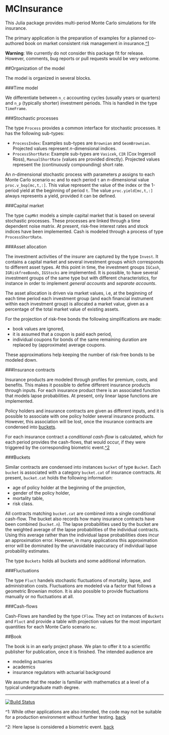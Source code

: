 # MCInsurance

This Julia package provides multi-period Monte Carlo simulations for life insurance.

The primary application is the preparation of examples for a planned co-authored book on market consistent risk management in insurance.<a name="f1back"></a>[^1](#f1)

__Warning__:  We currently do not consider this package fit for release.  However, comments, bug reports or pull requests would be very welcome.

##Organization of the model

The model is organized in several blocks.

###Time model

We differentiate between `n_c` accounting cycles (usually years or quarters) and `n_p` (typically shorter) investment periods. This is handled in the type  `TimeFrame`.

###Stochastic processes

The type `Process` provides a common interface for stochastic processes. It has the following sub-types:

* `ProcessIndex`: Examples sub-types are `Brownian` and `GeomBrownian`. Projected values represent _n_-dimensional indices.
* `ProcessShortRate`:  Example sub-types are `Vasicek`, `CIR` (Cox Ingersoll Ross), `ManualShortRate` (values are provided directly). Projected values represent the (continuously compounding) short rate.

An _n_-dimensional stochastic process with parameters _p_  assigns to each Monte Carlo scenario `mc` and to each period `t`  an _n_-dimensional value `proc.v_bop[mc,t,:]`. This value represent the value of the index or the 1-period yield at the beginning of period `t`. The value  `proc.yield[mc,t,:]` always represents a yield, provided it can be defined.

###Capital market

The type `CapMkt` models a simple capital market that is based on several stochastic processes. These processes are linked through a time dependent  noise matrix. At present, risk-free interest rates and stock indices have been implemented. Cash is modeled through a process of type `ProcessShortRate`.

###Asset allocation

The investment activities of the insurer are captured by the type `Invest`.  It contains a capital market and several investment groups  which corresponds to different asset types.  At this point in time, the investment groups `IGCash`, `IGRiskfreeBonds`, `IGStocks` are implemented.  It is possible, to have several investment groups of the same type but with different characteristics, for instance in order to implement _general accounts_ and _separate accounts_.

The asset allocation is driven via market values, i.e, at the beginning of each time period   each investment group (and each financial instrument within each investment group) is allocated a market value, given as a percentage of the total market value of  existing assets.

For the projection of risk-free bonds the following simplifications are made:

* book values are ignored,
* it is assumed that a coupon is paid each period,
*  individual coupons for bonds of the same remaining duration are replaced by (approximate) average coupons.

These approximations help keeping the number of risk-free bonds to be modeled down.

###Insurance contracts

Insurance products are modeled through profiles for premium, costs, and benefits. This makes it possible to define different insurance products through inputs.  For each insurance product there is an associated  function that models lapse probabilities.  At present, only linear lapse functions are implemented.

Policy holders and insurance contracts are given as different inputs, and it is possible to associate with one policy holder several insurance products.  However, this association will be lost, once the insurance contracts are condensed into [buckets](#buckets).

For each insurance contract a _conditional cash-flow_ is calculated, which for each period provides the cash-flows, that would occur, if they were triggered by the corresponding biometric event.<a name="f2back"></a>[^2](#f2)

<a name="buckets"></a>
###Buckets

Similar contracts are condensed into instances `bucket` of type `Bucket`. Each `bucket` is associated with a category `bucket.cat` of insurance conrtracts. At present, `bucket.cat` holds the following information:

* age of policy holder at the beginning of the projection,
* gender of the policy holder,
* mortality table,
* risk class.

All  contracts matching `bucket.cat` are combined into a single conditional cash-flow.  The bucket also records how many insurance contracts have been combined (`bucket.n`). The lapse probabilities used by the  bucket are the weighted average of the lapse probabilities of the individual contracts.  Using this average rather than the individual lapse probabilities does incur an approximation error.  However, in many applications this approximation error  will be dominated by the unavoidable inaccuracy of individual lapse probability estimates.

The type `Buckets` holds all buckets and some additional information.

###Fluctuations

The type `Fluct` handels stochastic fluctuations of mortality, lapse, and administration costs.  Fluctuations are modeled via a factor that follows a geometric Brownian motion.  It is also possible to provide fluctuations manually or no fluctuations at all.

###Cash-flows

Cash-Flows are handled by the type `CFlow`.  They act on instances of `Buckets` and `Fluct` and provide a table with projection values for the most important quantities for each Monte Carlo scenario `mc`.

##Book

The book is in an early project phase.  We plan to offer it to a scientific publisher for publication, once it is finished.  The intended audience are

* modeling actuaries
* academics
* insurance regulators with actuarial background

We assume that the reader is familiar with mathematics at a level of a typical undergraduate math degree.

-------------------------------------------------------------------------------

[![Build Status](https://travis-ci.org/mkriele/MCInsurance.jl.png)](https://travis-ci.org/mkriele/MCInsurance.jl)

<a name="f1"></a>^1:  While other applications are also intended,  the code may not be suitable for a production environment without further testing. [back](#f1back)

<a name="f2"></a>^2: Here lapse is considered a biometric event. [back](#f2back)

